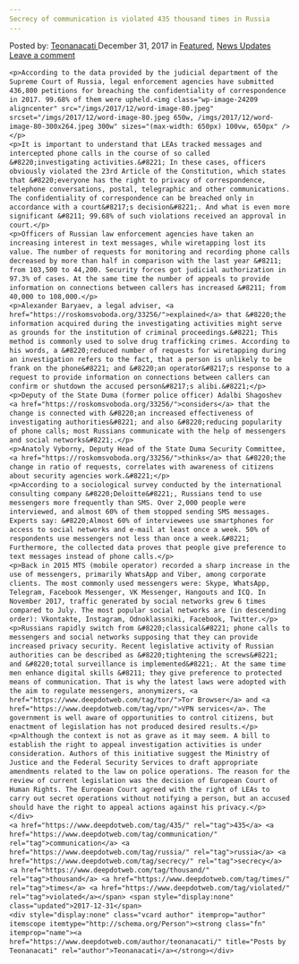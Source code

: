```yaml
---
Secrecy of communication is violated 435 thousand times in Russia
---
```

<article class="post-listing post-24206 post type-post status-publish format-standard has-post-thumbnail hentry  tag-6213 tag-communication tag-russia tag-secrecy tag-thousand tag-times tag-violated">
    <div class="post-inner">
        <span>Posted by: <a href="https://www.deepdotweb.com/author/teonanacati/" title="">Teonanacati </a></span>
    <span>December 31, 2017</span>
    <span>in <a href="https://www.deepdotweb.com/category/deepdot-news/" rel="category tag">Featured</a>, <a href="https://www.deepdotweb.com/category/news-updates/" rel="category tag">News Updates</a></span>
    <span><a href="https://www.deepdotweb.com/2017/12/31/secrecy-communication-violated-435-thousand-times-russia/#respond">Leave a comment</a></span>
    </p>
    <div class="clear"></div>
    
    <p>According to the data provided by the judicial department of the Supreme Court of Russia, legal enforcement agencies have submitted 436,800 petitions for breaching the confidentiality of correspondence in 2017. 99.68% of them were upheld.<img class="wp-image-24209 aligncenter" src="/imgs/2017/12/word-image-80.jpeg" srcset="/imgs/2017/12/word-image-80.jpeg 650w, /imgs/2017/12/word-image-80-300x264.jpeg 300w" sizes="(max-width: 650px) 100vw, 650px" /></p>
    <p>It is important to understand that LEAs tracked messages and intercepted phone calls in the course of so called &#8220;investigating activities.&#8221; In these cases, officers obviously violated the 23rd Article of the Constitution, which states that &#8220;everyone has the right to privacy of correspondence, telephone conversations, postal, telegraphic and other communications. The confidentiality of correspondence can be breached only in accordance with a court&#8217;s decision&#8221;. And what is even more significant &#8211; 99.68% of such violations received an approval in court.</p>
    <p>Officers of Russian law enforcement agencies have taken an increasing interest in text messages, while wiretapping lost its value. The number of requests for monitoring and recording phone calls decreased by more than half in comparison with the last year &#8211; from 103,500 to 44,200. Security forces got judicial authorization in 97.3% of cases. At the same time the number of appeals to provide information on connections between callers has increased &#8211; from 40,000 to 108,000.</p>
    <p>Alexander Baryaev, a legal adviser, <a href="https://roskomsvoboda.org/33256/">explained</a> that &#8220;the information acquired during the investigating activities might serve as grounds for the institution of criminal proceedings.&#8221; This method is commonly used to solve drug trafficking crimes. According to his words, a &#8220;reduced number of requests for wiretapping during an investigation refers to the fact, that a person is unlikely to be frank on the phone&#8221; and &#8220;an operator&#8217;s response to a request to provide information on connections between callers can confirm or shutdown the accused person&#8217;s alibi.&#8221;</p>
    <p>Deputy of the State Duma (former police officer) Adalbi Shagoshev <a href="https://roskomsvoboda.org/33256/">considers</a> that the change is connected with &#8220;an increased effectiveness of investigating authorities&#8221; and also &#8220;reducing popularity of phone calls; most Russians communicate with the help of messengers and social networks&#8221;.</p>
    <p>Anatoly Vyborny, Deputy Head of the State Duma Security Committee, <a href="https://roskomsvoboda.org/33256/">thinks</a> that &#8220;the change in ratio of requests, correlates with awareness of citizens about security agencies work.&#8221;</p>
    <p>According to a sociological survey conducted by the international consulting company &#8220;Deloitte&#8221;, Russians tend to use messengers more frequently than SMS. Over 2,000 people were interviewed, and almost 60% of them stopped sending SMS messages. Experts say: &#8220;Almost 60% of interviewees use smartphones for access to social networks and e-mail at least once a week. 50% of respondents use messengers not less than once a week.&#8221; Furthermore, the collected data proves that people give preference to text messages instead of phone calls.</p>
    <p>Back in 2015 MTS (mobile operator) recorded a sharp increase in the use of messengers, primarily WhatsApp and Viber, among corporate clients. The most commonly used messengers were: Skype, WhatsApp, Telegram, Facebook Messenger, VK Messenger, Hangouts and ICQ. In November 2017, traffic generated by social networks grew 6 times compared to July. The most popular social networks are (in descending order): Vkontakte, Instagram, Odnoklassniki, Facebook, Twitter.</p>
    <p>Russians rapidly switch from &#8220;classical&#8221; phone calls to messengers and social networks supposing that they can provide increased privacy security. Recent legislative activity of Russian authorities can be described as &#8220;tightening the screws&#8221; and &#8220;total surveillance is implemented&#8221;. At the same time men enhance digital skills &#8211; they give preference to protected means of communication. That is why the latest laws were adopted with the aim to regulate messengers, anonymizers, <a href="https://www.deepdotweb.com/tag/tor/">Tor Browser</a> and <a href="https://www.deepdotweb.com/tag/vpn/">VPN services</a>. The government is well aware of opportunities to control citizens, but enactment of legislation has not produced desired results.</p>
    <p>Although the context is not as grave as it may seem. A bill to establish the right to appeal investigation activities is under consideration. Authors of this initiative suggest the Ministry of Justice and the Federal Security Services to draft appropriate amendments related to the law on police operations. The reason for the review of current legislation was the decision of European Court of Human Rights. The European Court agreed with the right of LEAs to carry out secret operations without notifying a person, but an accused should have the right to appeal actions against his privacy.</p>
    </div>
    <a href="https://www.deepdotweb.com/tag/435/" rel="tag">435</a> <a href="https://www.deepdotweb.com/tag/communication/" rel="tag">communication</a> <a href="https://www.deepdotweb.com/tag/russia/" rel="tag">russia</a> <a href="https://www.deepdotweb.com/tag/secrecy/" rel="tag">secrecy</a> <a href="https://www.deepdotweb.com/tag/thousand/" rel="tag">thousand</a> <a href="https://www.deepdotweb.com/tag/times/" rel="tag">times</a> <a href="https://www.deepdotweb.com/tag/violated/" rel="tag">violated</a></span> <span style="display:none" class="updated">2017-12-31</span>
    <div style="display:none" class="vcard author" itemprop="author" itemscope itemtype="http://schema.org/Person"><strong class="fn" itemprop="name"><a href="https://www.deepdotweb.com/author/teonanacati/" title="Posts by Teonanacati" rel="author">Teonanacati</a></strong></div>
    
